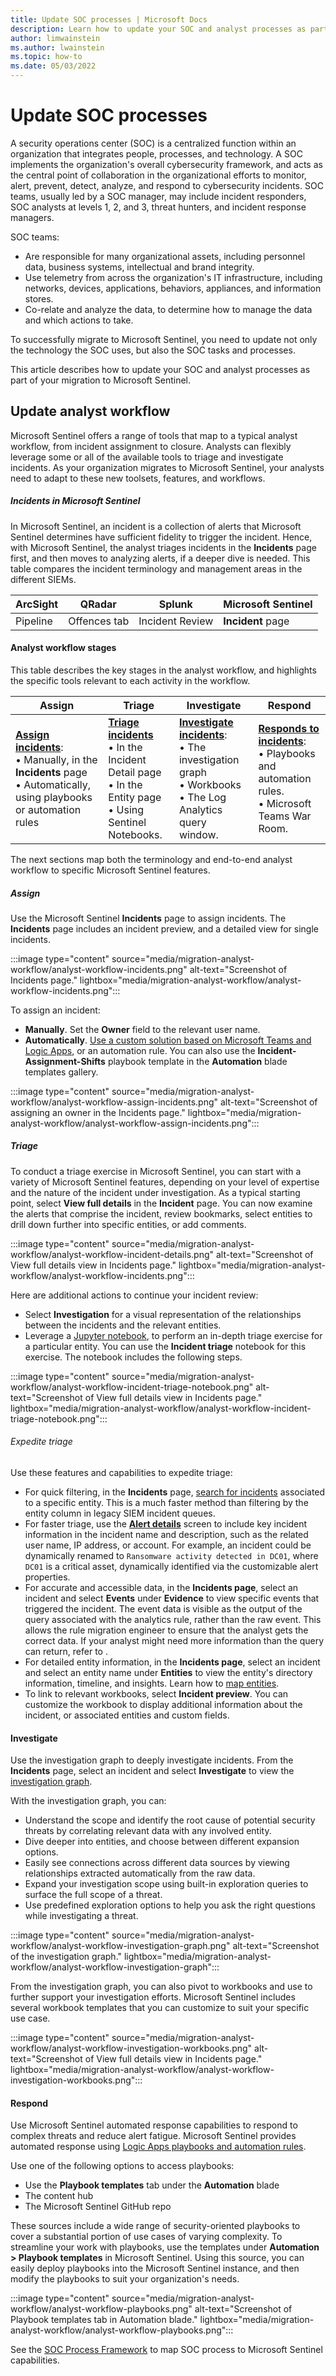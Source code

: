 ```yaml
---
title: Update SOC processes | Microsoft Docs
description: Learn how to update your SOC and analyst processes as part of your migration to Microsoft Sentinel.
author: limwainstein
ms.author: lwainstein
ms.topic: how-to
ms.date: 05/03/2022
---
```


# Update SOC processes

A security operations center (SOC) is a centralized function within an organization that integrates people, processes, and technology. A SOC implements the organization's overall cybersecurity framework, and acts as the central point of collaboration in the organizational efforts to monitor, alert, prevent, detect, analyze, and respond to cybersecurity incidents. SOC teams, usually led by a SOC manager, may include incident responders, SOC analysts at levels 1, 2, and 3, threat hunters, and incident response managers.

SOC teams: 
- Are responsible for many organizational assets, including personnel data, business systems, intellectual and brand integrity.
- Use telemetry from across the organization's IT infrastructure, including networks, devices, applications, behaviors, appliances, and information stores.
- Co-relate and analyze the data, to determine how to manage the data and which actions to take. 

To successfully migrate to Microsoft Sentinel, you need to update not only the technology the SOC uses, but also the SOC tasks and processes. 

This article describes how to update your SOC and analyst processes as part of your migration to Microsoft Sentinel. 

## Update analyst workflow 

Microsoft Sentinel offers a range of tools that map to a typical analyst workflow, from incident assignment to closure. Analysts can flexibly leverage some or all of the available tools to triage and investigate incidents. As your organization migrates to Microsoft Sentinel, your analysts need to adapt to these new toolsets, features, and workflows. 

##### Incidents in Microsoft Sentinel

In Microsoft Sentinel, an incident is a collection of alerts that Microsoft Sentinel determines have sufficient fidelity to trigger the incident. Hence, with Microsoft Sentinel, the analyst triages incidents in the **Incidents** page first, and then moves to analyzing alerts, if a deeper dive is needed. This table compares the incident terminology and management areas in the different SIEMs.

|ArcSight  |QRadar  |Splunk  |Microsoft Sentinel  |
|---------|---------|---------|---------|
|Pipeline     |Offences tab         |Incident Review         |**Incident** page         |

#### Analyst workflow stages

This table describes the key stages in the analyst workflow, and highlights the specific tools relevant to each activity in the workflow.

|Assign  |Triage  |Investigate  |Respond  |
|---------|---------|---------|---------|
|**[Assign incidents](#assign)**:<br>• Manually, in the **Incidents** page <br>• Automatically, using playbooks or automation rules  |**[Triage incidents](#triage)**<br>• In the Incident Detail page<br>• In the Entity page<br>• Using Sentinel Notebooks.     |**[Investigate incidents](#investigate)**:<br>• The investigation graph<br>• Workbooks<br>• The Log Analytics query window.      |**[Responds to incidents](#respond)**:<br>• Playbooks and automation rules.<br>• Microsoft Teams War Room.  |

The next sections map both the terminology and end-to-end analyst workflow to specific Microsoft Sentinel features.

##### Assign

Use the Microsoft Sentinel **Incidents** page to assign incidents. The **Incidents** page includes an incident preview, and a detailed view for single incidents. 

:::image type="content" source="media/migration-analyst-workflow/analyst-workflow-incidents.png" alt-text="Screenshot of Incidents page." lightbox="media/migration-analyst-workflow/analyst-workflow-incidents.png":::

To assign an incident:
- **Manually**. Set the **Owner** field to the relevant user name. 
- **Automatically**. [Use a custom solution based on Microsoft Teams and Logic Apps](https://techcommunity.microsoft.com/t5/microsoft-sentinel-blog/automate-incident-assignment-with-shifts-for-teams/ba-p/2297549), or an automation rule. You can also use the **Incident-Assignment-Shifts** playbook template in the **Automation** blade templates gallery. 

:::image type="content" source="media/migration-analyst-workflow/analyst-workflow-assign-incidents.png" alt-text="Screenshot of assigning an owner in the Incidents page." lightbox="media/migration-analyst-workflow/analyst-workflow-assign-incidents.png":::

##### Triage

To conduct a triage exercise in Microsoft Sentinel, you can start with a variety of Microsoft Sentinel features, depending on your level of expertise and the nature of the incident under investigation. As a typical starting point, select **View full details** in the **Incident** page. You can now examine the alerts that comprise the incident, review bookmarks, select entities to drill down further into specific entities, or add comments.

:::image type="content" source="media/migration-analyst-workflow/analyst-workflow-incident-details.png" alt-text="Screenshot of View full details view in Incidents page." lightbox="media/migration-analyst-workflow/analyst-workflow-incidents.png":::

Here are additional actions to continue your incident review:
- Select **Investigation** for a visual representation of the relationships between the incidents and the relevant entities. 
- Leverage a [Jupyter notebook](notebooks.md), to perform an in-depth triage exercise for a particular entity. You can use the **Incident triage** notebook for this exercise. The notebook includes the following steps.

:::image type="content" source="media/migration-analyst-workflow/analyst-workflow-incident-triage-notebook.png" alt-text="Screenshot of View full details view in Incidents page." lightbox="media/migration-analyst-workflow/analyst-workflow-incident-triage-notebook.png":::

###### Expedite triage

Use these features and capabilities to expedite triage:

- For quick filtering, in the **Incidents** page, [search for incidents](investigate-cases#search-for-incidents.md) associated to a specific entity. This is a much faster method than filtering by the entity column in legacy SIEM incident queues. 
- For faster triage, use the **[Alert details](customize-alert-details.md)** screen to include key incident information in the incident name and description, such as the related user name, IP address, or account. For example, an incident could be dynamically renamed to `Ransomware activity detected in DC01`, where `DC01` is a critical asset, dynamically identified via the customizable alert properties.  
- For accurate and accessible data, in the **Incidents page**, select an incident and select **Events** under **Evidence** to view specific events that triggered the incident. The event data is visible as the output of the query associated with the analytics rule, rather than the raw event. This allows the rule migration engineer to ensure that the analyst gets the correct data. If your analyst might need more information than the query can return, refer to .  
- For detailed entity information, in the **Incidents page**, select an incident and select an entity name under **Entities** to view the entity's directory information, timeline, and insights. Learn how to [map entities](map-data-fields-to-entities.md).
- To link to relevant workbooks, select **Incident preview**. You can customize the workbook to display additional information about the incident, or associated entities and custom fields.

#### Investigate

Use the investigation graph to deeply investigate incidents. From the **Incidents** page, select an incident and select **Investigate** to view the [investigation graph](#investigate-cases#use-the-investigation-graph-to-deep-dive.md).

With the investigation graph, you can:
- Understand the scope and identify the root cause of potential security threats by correlating relevant data with any involved entity. 
- Dive deeper into entities, and choose between different expansion options. 
- Easily see connections across different data sources by viewing relationships extracted automatically from the raw data.
- Expand your investigation scope using built-in exploration queries to surface the full scope of a threat. 
- Use predefined exploration options to help you ask the right questions while investigating a threat. 

:::image type="content" source="media/migration-analyst-workflow/analyst-workflow-investigation-graph.png" alt-text="Screenshot of the investigation graph." lightbox="media/migration-analyst-workflow/analyst-workflow-investigation-graph":::

From the investigation graph, you can also pivot to workbooks and use to further support your investigation efforts. Microsoft Sentinel includes several workbook templates that you can customize to suit your specific use case. 

:::image type="content" source="media/migration-analyst-workflow/analyst-workflow-investigation-workbooks.png" alt-text="Screenshot of View full details view in Incidents page." lightbox="media/migration-analyst-workflow/analyst-workflow-investigation-workbooks.png":::

#### Respond

Use Microsoft Sentinel automated response capabilities to respond to complex threats and reduce alert fatigue. Microsoft Sentinel provides automated response using [Logic Apps playbooks and automation rules](automate-responses-with-playbooks.md). 

Use one of the following options to access playbooks:
- Use the **Playbook templates** tab under the **Automation** blade
- The content hub 
- The Microsoft Sentinel GitHub repo  

These sources include a wide range of security-oriented playbooks to cover a substantial portion of use cases of varying complexity. To streamline your work with playbooks, use the templates under **Automation > Playbook templates** in Microsoft Sentinel. Using this source, you can easily deploy playbooks into the Microsoft Sentinel instance, and then modify the playbooks to suit your organization's needs.

:::image type="content" source="media/migration-analyst-workflow/analyst-workflow-playbooks.png" alt-text="Screenshot of Playbook templates tab in Automation blade." lightbox="media/migration-analyst-workflow/analyst-workflow-playbooks.png":::

See the [SOC Process Framework](https://github.com/Azure/Azure-Sentinel/wiki/SOC-Process-Framework) to map SOC process to Microsoft Sentinel capabilities.